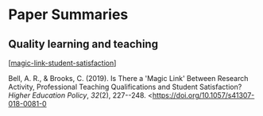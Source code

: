 # Paper Summaries


## Quality learning and teaching

[[magic-link-student-satisfaction]]

Bell, A. R., & Brooks, C. (2019). Is There a 'Magic Link' Between Research Activity, Professional Teaching Qualifications and Student Satisfaction? *Higher Education Policy*, *32*(2), 227--248\. <https://doi.org/10.1057/s41307-018-0081-0

[//begin]: # "Autogenerated link references for markdown compatibility"
[magic-link-student-satisfaction]: <Paper Summaries/magic-link-student-satisfaction> "Is there a 'magic link' between research activity...and student satisfaction"
[//end]: # "Autogenerated link references"